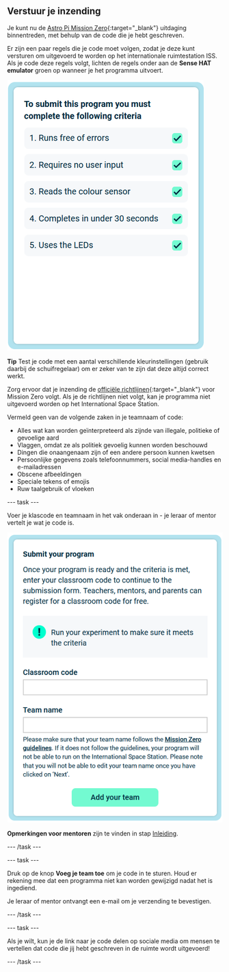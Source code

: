 ## Verstuur je inzending

Je kunt nu de [Astro Pi Mission Zero](https://astro-pi.org/mission-zero){:target="_blank"} uitdaging binnentreden, met behulp van de code die je hebt geschreven.

Er zijn een paar regels die je code moet volgen, zodat je deze kunt versturen om uitgevoerd te worden op het internationale ruimtestation ISS. Als je code deze regels volgt, lichten de regels onder aan de **Sense HAT emulator** groen op wanneer je het programma uitvoert.

![De Mission Zero-pagina met de criteriacontroles voor deelname.](images/rules.png)

**Tip** Test je code met een aantal verschillende kleurinstellingen (gebruik daarbij de schuifregelaar) om er zeker van te zijn dat deze altijd correct werkt.

Zorg ervoor dat je inzending de [officiële richtlijnen](https://astro-pi.org/mission-zero/guidelines){:target="_blank"} voor Mission Zero volgt. Als je de richtlijnen niet volgt, kan je programma niet uitgevoerd worden op het International Space Station.

Vermeld geen van de volgende zaken in je teamnaam of code:

+ Alles wat kan worden geïnterpreteerd als zijnde van illegale, politieke of gevoelige aard
+ Vlaggen, omdat ze als politiek gevoelig kunnen worden beschouwd
+ Dingen die onaangenaam zijn of een andere persoon kunnen kwetsen
+ Persoonlijke gegevens zoals telefoonnummers, social media-handles en e-mailadressen
+ Obscene afbeeldingen
+ Speciale tekens of emojis
+ Ruw taalgebruik of vloeken

--- task ---

Voer je klascode en teamnaam in het vak onderaan in - je leraar of mentor vertelt je wat je code is.

![Inzendingsformulier voor klascode en teamnaam](images/submission.png)

**Opmerkingen voor mentoren** zijn te vinden in stap [Inleiding](https://projects.raspberrypi.org/nl-NL/projects/astro-pi-mission-zero/0).

--- /task ---

--- task ---

Druk op de knop **Voeg je team toe** om je code in te sturen. Houd er rekening mee dat een programma niet kan worden gewijzigd nadat het is ingediend.

Je leraar of mentor ontvangt een e-mail om je verzending te bevestigen.

--- /task ---

--- task ---

Als je wilt, kun je de link naar je code delen op sociale media om mensen te vertellen dat code die jij hebt geschreven in de ruimte wordt uitgevoerd!

--- /task ---
